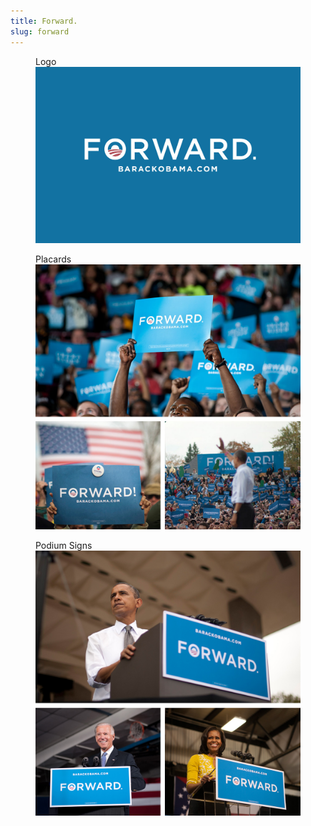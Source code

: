 ```yaml
---
title: Forward.
slug: forward
---
```


<figure>
    <figcaption>Logo</figcaption>
    <img src="img/forward/logo/forward-logo.jpg" alt="Art Direction: Josh Higgins" />
</figure>
<figure>
    <figcaption>Placards</figcaption>
    <img src="img/forward/placards/forward-placards.jpg" alt="" />
</figure>
<figure>
    <figcaption>Podium Signs</figcaption>
    <img src="img/forward/podium-signs/forward-podiumsigns.jpg" alt="" />
</figure>
